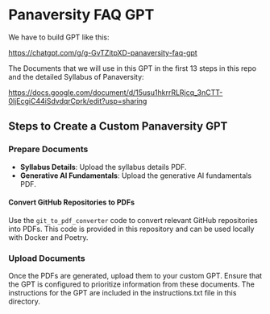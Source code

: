 # Panaversity FAQ GPT

We have to build GPT like this:

https://chatgpt.com/g/g-GvTZitpXD-panaversity-faq-gpt

The Documents that we will use in this GPT in the first 13 steps in this repo and the detailed Syllabus of Panaversity:

https://docs.google.com/document/d/15usu1hkrrRLRjcq_3nCTT-0ljEcgiC44iSdvdqrCprk/edit?usp=sharing


## Steps to Create a Custom Panaversity GPT

### **Prepare Documents**

- **Syllabus Details**: Upload the syllabus details PDF.
- **Generative AI Fundamentals**: Upload the generative AI fundamentals PDF.

#### **Convert GitHub Repositories to PDFs**

Use the `git_to_pdf_converter` code to convert relevant GitHub repositories into PDFs. This code is provided in this repository and can be used locally with Docker and Poetry.
### **Upload Documents**
Once the PDFs are generated, upload them to your custom GPT. Ensure that the GPT is configured to prioritize information from these documents.
The instructions for the GPT are included in the instructions.txt file in this directory.



